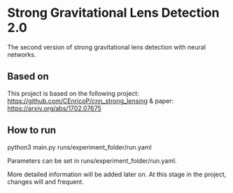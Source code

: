 # Strong Gravitational Lens Detection 2.0
The second version of strong gravitational lens detection with neural networks.

## Based on
This project is based on the following project: https://github.com/CEnricoP/cnn_strong_lensing & paper: https://arxiv.org/abs/1702.07675


## How to run
python3 main.py runs/experiment_folder/run.yaml

Parameters can be set in runs/experiment_folder/run.yaml.

More detailed information will be added later on. At this stage in the project, changes will and frequent.

